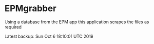 # EPMgrabber
Using a database from the EPM app this application scrapes the files as required


Latest backup: Sun Oct 6 18:10:01 UTC 2019

